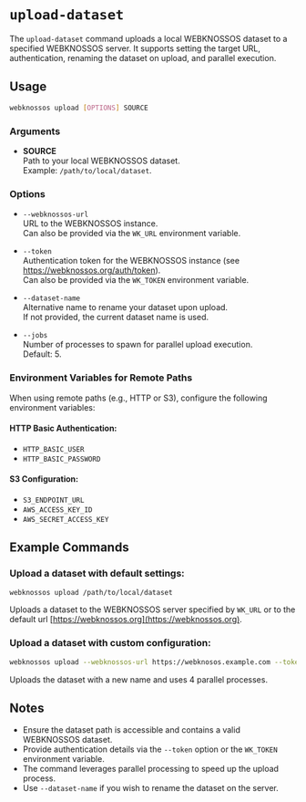 # `upload-dataset`

The `upload-dataset` command uploads a local WEBKNOSSOS dataset to a specified WEBKNOSSOS server. It supports setting the target URL, authentication, renaming the dataset on upload, and parallel execution.

## Usage

```bash
webknossos upload [OPTIONS] SOURCE
```

### Arguments

- **SOURCE**  
    Path to your local WEBKNOSSOS dataset.  
    Example: `/path/to/local/dataset`.

### Options

- `--webknossos-url`  
    URL to the WEBKNOSSOS instance.  
    Can also be provided via the `WK_URL` environment variable. 

- `--token`  
    Authentication token for the WEBKNOSSOS instance (see https://webknossos.org/auth/token).  
    Can also be provided via the `WK_TOKEN` environment variable.

- `--dataset-name`  
    Alternative name to rename your dataset upon upload.  
    If not provided, the current dataset name is used.

- `--jobs`  
    Number of processes to spawn for parallel upload execution.  
    Default: 5.

### Environment Variables for Remote Paths

When using remote paths (e.g., HTTP or S3), configure the following environment variables:

#### HTTP Basic Authentication:
- `HTTP_BASIC_USER`  
- `HTTP_BASIC_PASSWORD`

#### S3 Configuration:
- `S3_ENDPOINT_URL`  
- `AWS_ACCESS_KEY_ID`  
- `AWS_SECRET_ACCESS_KEY`

## Example Commands

### Upload a dataset with default settings:
```bash
webknossos upload /path/to/local/dataset
```
Uploads a dataset to the WEBKNOSSOS server specified by `WK_URL` or to the default url [https://webknossos.org](https://webknossos.org).

### Upload a dataset with custom configuration:
```bash
webknossos upload --webknossos-url https://webknosos.example.com --token YOUR_TOKEN --dataset-name new_name --jobs 4 /path/to/local/dataset
```
Uploads the dataset with a new name and uses 4 parallel processes.

## Notes

- Ensure the dataset path is accessible and contains a valid WEBKNOSSOS dataset.
- Provide authentication details via the `--token` option or the `WK_TOKEN` environment variable.
- The command leverages parallel processing to speed up the upload process.
- Use `--dataset-name` if you wish to rename the dataset on the server.